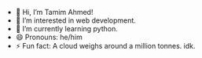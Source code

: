 - 👋 Hi, I’m Tamim Ahmed!
- 👀 I’m interested in web development.
- 🌱 I’m currently learning python.
- 😄 Pronouns: he/him
- ⚡ Fun fact: A cloud weighs around a million tonnes. idk.
